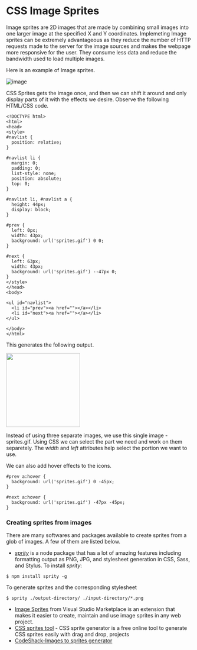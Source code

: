 # CSS Image Sprites

Image sprites are 2D images that are made by combining small images into one larger image at the specified X and Y coordinates. Implemeting Image sprites can be extremely advantageous as they reduce the number of HTTP requests made to the server for the image sources and makes the webpage more responsive for the user. They consume less data and reduce the bandwidth used to load multiple images.

Here is an example of Image sprites.

![image](https://user-images.githubusercontent.com/76458668/141327145-b50f6b22-d689-44d1-baa6-b0dff0643913.png)

CSS Sprites gets the image once, and then we can shift it around and only display parts of it with the effects we desire. Observe the following HTML/CSS code.

```
<!DOCTYPE html>
<html>
<head>
<style>
#navlist {
  position: relative;
}

#navlist li {
  margin: 0;
  padding: 0;
  list-style: none;
  position: absolute;
  top: 0;
}

#navlist li, #navlist a {
  height: 44px;
  display: block;
}

#prev {
  left: 0px;
  width: 43px;
  background: url('sprites.gif') 0 0;
}

#next {
  left: 63px;
  width: 43px;
  background: url('sprites.gif') --47px 0;
}
</style>
</head>
<body>

<ul id="navlist">
  <li id="prev"><a href=""></a></li>
  <li id="next"><a href=""></a></li>
</ul>

</body>
</html>
```

This generates the following output.<br>

<img src="https://user-images.githubusercontent.com/76458668/142746643-13799e63-8668-40b8-9ac0-a61d9c88aa37.png" width=200>

Instead of using three separate images, we use this single image - sprites.gif. Using CSS we can select the part we need and work on them separetely.
The *width* and *left* attributes help select the portion we want to use.

We can also add hover effects to the icons.
```
#prev a:hover {
  background: url('sprites.gif') 0 -45px;
}

#next a:hover {
  background: url('sprites.gif') -47px -45px;
}
```
### Creating sprites from images

There are many softwares and packages available to create sprites from a glob of images. A few of them are listed below.

- [*sprity*](https://www.npmjs.com/package/sprity) is a node package that has a lot of amazing features including formatting output as PNG, JPG, and stylesheet generation in CSS, Sass, and Stylus.
To install *sprity*:
```
$ npm install sprity -g
```
To generate sprites and the corresponding stylesheet
``` 
$ sprity ./output-directory/ ./input-directory/*.png
```
- [Image Sprites](https://marketplace.visualstudio.com/items?itemName=MadsKristensen.ImageSprites) from Visual Studio Marketplace is an extension that makes it easier to create, maintain and use image sprites in any web project.
- [CSS sprites tool](https://cssspritestool.com/) - CSS sprite generator is a free online tool to generate CSS sprites easily with drag and drop, projects
- [CodeShack-Images to sprites generator](https://codeshack.io/images-sprite-sheet-generator/)
